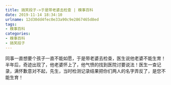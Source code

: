 ```yaml
---
title: 搞笑段子->于是带老婆去检查 | 糗事百科
date: 2019-11-14 18:34:10
urlname: 12d30dd4fec0e33a90c9e2867465d8ed
tags: 
- 糗事百科
categories:
- 糗事百科
- 搞笑段子
---
```

同事一直想要个孩子一直不能如愿，于是带老婆去检查，医生说他老婆不能生育！半年后，奇迹出现了，他老婆怀上了，他气愤的找到医院讨要说法！医生一查记录，满怀歉意对不起，先生，当时检测记录结果把你们两人的名字弄反了，是您不能生育！



